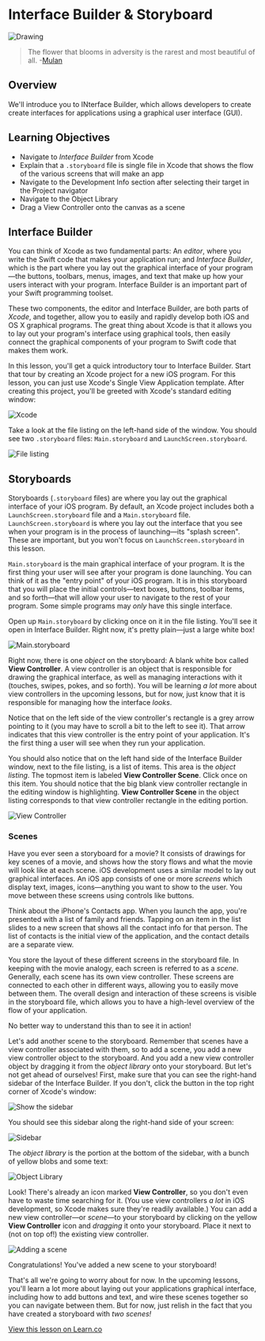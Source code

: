 # Interface Builder & Storyboard

![Drawing](http://i.imgur.com/H9U1ObS.jpg?1)

> The flower that blooms in adversity is the rarest and most beautiful of all. -[Mulan](https://en.wikipedia.org/wiki/Mulan_(1998_film))

## Overview

We'll introduce you to INterface Builder, which allows developers to create create interfaces for applications using a graphical user interface (GUI). 

## Learning Objectives

* Navigate to *Interface Builder* from Xcode
* Explain that a `.storyboard` file is single file in Xcode that shows the flow of the various screens that will make an app
* Navigate to the Development Info section after selecting their target in the Project navigator
* Navigate to the Object Library
* Drag a View Controller onto the canvas as a scene

## Interface Builder

You can think of Xcode as two fundamental parts: An _editor_, where you write the Swift code that makes your application run; and _Interface Builder_, which is the part where you lay out the graphical interface of your program—the buttons, toolbars, menus, images, and text that make up how your users interact with your program. Interface Builder is an important part of your Swift programming toolset.

These two components, the editor and Interface Builder, are both parts of _Xcode_, and together, allow you to easily and rapidly develop both iOS and OS X graphical programs. The great thing about Xcode is that it allows you to lay out your program's interface using graphical tools, then easily connect the graphical components of your program to Swift code that makes them work.

In this lesson, you'll get a quick introductory tour to Interface Builder. Start that tour by creating an Xcode project for a new iOS program. For this lesson, you can just use Xcode's Single View Application template. After creating this project, you'll be greeted with Xcode's standard editing window:

![Xcode](http://i.imgur.com/Jw4tjc7.png)

Take a look at the file listing on the left-hand side of the window. You should see two `.storyboard` files: `Main.storyboard` and `LaunchScreen.storyboard`.

![File listing](http://i.imgur.com/PHSbcn0.png)

## Storyboards

Storyboards (`.storyboard` files) are where you lay out the graphical interface of your iOS program. By default, an Xcode project includes both a `LaunchScreen.storyboard` file and a `Main.storyboard` file. `LaunchScreen.storyboard` is where you lay out the interface that you see when your program is in the process of launching—its "splash screen". These are important, but you won't focus on `LaunchScreen.storyboard` in this lesson.

`Main.storyboard` is the main graphical interface of your program. It is the first thing your user will see after your program is done launching. You can think of it as the "entry point" of your iOS program. It is in this storyboard that you will place the initial controls—text boxes, buttons, toolbar items, and so forth—that will allow your user to navigate to the rest of your program. Some simple programs may _only_ have this single interface.

Open up `Main.storyboard` by clicking once on it in the file listing. You'll see it open in Interface Builder. Right now, it's pretty plain—just a large white box!

![`Main.storyboard`](http://i.imgur.com/wdkDbp5.png)

Right now, there is one _object_ on the storyboard: A blank white box called **View Controller**. A view controller is an object that is responsible for drawing the graphical interface, as well as managing interactions with it (touches, swipes, pokes, and so forth). You will be learning _a lot_ more about view controllers in the upcoming lessons, but for now, just know that it is responsible for managing how the interface _looks_.

Notice that on the left side of the view controller's rectangle is a grey arrow pointing to it (you may have to scroll a bit to the left to see it). That arrow indicates that this view controller is the entry point of your application. It's the first thing a user will see when they run your application.

You should also notice that on the left hand side of the Interface Builder window, next to the file listing, is a list of items. This area is the _object listing_. The topmost item is labeled **View Controller Scene**. Click once on this item. You should notice that the big blank view controller rectangle in the editing window is highlighting. **View Controller Scene** in the object listing corresponds to that view controller rectangle in the editing portion.

![View Controller](http://i.imgur.com/DEBakA0.png)

### Scenes

Have you ever seen a storyboard for a movie? It consists of drawings for key scenes of a movie, and shows how the story flows and what the movie will look like at each scene. iOS development uses a similar model to lay out graphical interfaces. An iOS app consists of one or more _screens_ which display text, images, icons—anything you want to show to the user. You move between these screens using controls like buttons.

Think about the iPhone's Contacts app. When you launch the app, you're presented with a list of family and friends. Tapping on an item in the list slides to a new screen that shows all the contact info for that person. The list of contacts is the initial view of the application, and the contact details are a separate view.

You store the layout of these different screens in the storyboard file. In keeping with the movie analogy, each screen is referred to as a _scene_. Generally, each scene has its own view controller. These screens are connected to each other in different ways, allowing you to easily move between them. The overall design and interaction of these screens is visible in the storyboard file, which allows you to have a high-level overview of the flow of your application.

No better way to understand this than to see it in action!

Let's add another scene to the storyboard. Remember that scenes have a view controller associated with them, so to add a scene, you add a new view controller object to the storyboard. And you add a new view controller object by dragging it from the _object library_ onto your storyboard. But let's not get ahead of ourselves! First, make sure that you can see the right-hand sidebar of the Interface Builder. If you don't, click the button in the top right corner of Xcode's window:

![Show the sidebar](http://i.imgur.com/ttSqSoe.png)

You should see this sidebar along the right-hand side of your screen:

![Sidebar](http://i.imgur.com/xSR5vum.png)

The _object library_ is the portion at the bottom of the sidebar, with a bunch of yellow blobs and some text:

![Object Library](http://i.imgur.com/C9FjCbE.png)

Look! There's already an icon marked **View Controller**, so you don't even have to waste time searching for it. (You use view controllers _a lot_ in iOS development, so Xcode makes sure they're readily available.) You can add a new view controller—or _scene_—to your storyboard by clicking on the yellow **View Controller** icon and _dragging_ it onto your storyboard. Place it next to (not on top of!) the existing view controller.

![Adding a scene](http://i.imgur.com/p88wqgC.png)

Congratulations! You've added a new scene to your storyboard!

That's all we're going to worry about for now. In the upcoming lessons, you'll learn a lot more about laying out your applications graphical interface, including how to add buttons and text, and wire these scenes together so you can navigate between them. But for now, just relish in the fact that you have created a storyboard with _two scenes!_

<a href='https://learn.co/lessons/InterfaceBuilder' data-visibility='hidden'>View this lesson on Learn.co</a>
